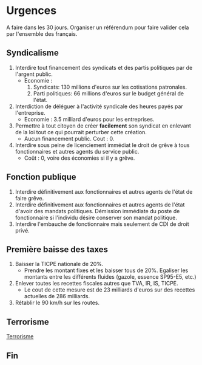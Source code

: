 # Urgences

A faire dans les 30 jours.
Organiser un référendum pour faire valider cela par l'ensemble des français.

## Syndicalisme

1. Interdire tout financement des syndicats et des partis politiques par de l'argent public.
   - Economie : 
        1. Syndicats: 130 millions d'euros sur les cotisations patronales.
        2. Parti politiques: 66 millions d'euros sur le budget général de l'état.
2. Interdiction de déléguer à l'activité syndicale des heures payés par l'entreprise.
    - Economie : 3.5 milliard d'euros pour les entreprises.
3. Permettre à tout citoyen de créer **facilement** son syndicat en enlevant de la loi tout ce qui pourrait perturber cette création.
    - Aucun financement public. Cout : 0.
4. Interdire sous peine de licenciement immédiat le droit de grêve à tous fonctionnaires et autres agents du service public.
    - Coût : 0, voire des économies si il y a grêve.

## Fonction publique

1. Interdire définitivement aux fonctionnaires et autres agents de l'état de faire grêve.
2. Interdire définitivement aux fonctionnaires et autres agents de l'état d'avoir des mandats politiques. Démission immédiate du poste de fonctionnaire si l'individu désire conserver son mandat politique.
3. Interdire l'embauche de fonctionnaire mais seulement de CDI de droit privé.

## Première baisse des taxes

1. Baisser la TICPE nationale de 20%.
   - Prendre les montant fixes et les baisser tous de 20%. Egaliser les montants entre les différents fluides (gazole, essence SP95-E5, etc.)
2. Enlever toutes les recettes fiscales autres que TVA, IR, IS, TICPE.
   - Le cout de cette mesure est de 23 milliards d'euros sur des recettes actuelles de 286 milliards.
3. Rétablir le 90 km/h sur les routes.

## Terrorisme

[Terrorisme](./terrorisme.md)

## Fin
